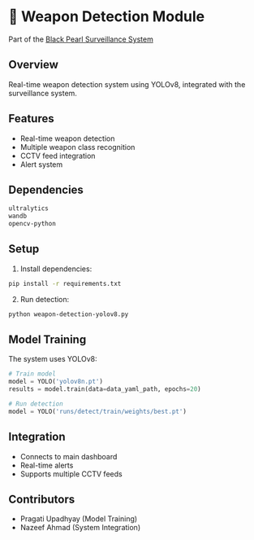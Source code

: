 # 🔫 Weapon Detection Module
Part of the [Black Pearl Surveillance System](../README.md)

## Overview
Real-time weapon detection system using YOLOv8, integrated with the surveillance system.

## Features
- Real-time weapon detection
- Multiple weapon class recognition
- CCTV feed integration
- Alert system

## Dependencies
```bash
ultralytics
wandb
opencv-python
```

## Setup
1. Install dependencies:
```bash
pip install -r requirements.txt
```

2. Run detection:
```bash
python weapon-detection-yolov8.py
```

## Model Training
The system uses YOLOv8:
```python
# Train model
model = YOLO('yolov8n.pt')
results = model.train(data=data_yaml_path, epochs=20)

# Run detection
model = YOLO('runs/detect/train/weights/best.pt')
```

## Integration
- Connects to main dashboard
- Real-time alerts
- Supports multiple CCTV feeds

## Contributors
- Pragati Upadhyay (Model Training)
- Nazeef Ahmad (System Integration) 